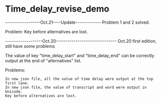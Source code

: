 # Time_delay_revise_demo

------------------Oct.21----Update-------------
Problem 1 and 2 solved.

Problem:
  Key before alternatives are lost.


-------------------Oct.20-------------------------------
Oct.20 first edition, still have some problems 
  
The value of key "time_delay_start" and "time_delay_end" can be correctly output at the end of "alternatives" list.

Problems:

    In new json file, all the value of time delay were output at the top first lane.
    In new json file, the value of transcript and word were output in Unicode.
    Key before alternatives are lost.

